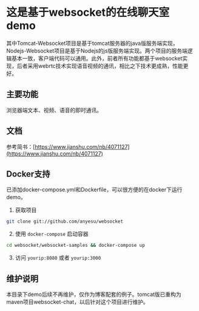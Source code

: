 # 这是基于websocket的在线聊天室demo

其中Tomcat-Websocket项目是基于tomcat服务器的java版服务端实现，Nodejs-Websocket项目是基于Nodejs的js版服务端实现。两个项目的服务端逻辑基本一致，客户端代码可以通用。此外，前者所有功能都基于websocket实现，后者采用webrtc技术实现语音视频的通讯，相比之下技术更成熟，性能更好。

## 主要功能
浏览器端文本、视频、语音的即时通讯。

## 文档
参考简书：[https://www.jianshu.com/nb/4071127](https://www.jianshu.com/nb/4071127)

## Docker支持
已添加docker-compose.yml和Dockerfile，可以很方便的在docker下运行demo。

1. 获取项目
```bash
git clone git://github.com/anyesu/websocket
```

2. 使用 `docker-compose` 启动容器
```bash
cd websocket/websocket-samples && docker-compose up
```

3. 访问 `yourip:8080` 或者 `yourip:3000`

## 维护说明
本目录下demo后续不再维护，仅作为博客配套的例子。tomcat版已重构为maven项目websocket-chat，以后针对这个项目进行维护。
